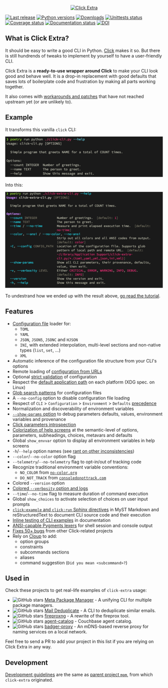 <p align="center">
  <a href="https://github.com/kdeldycke/click-extra/">
    <img src="https://raw.githubusercontent.com/kdeldycke/click-extra/main/docs/assets/logo-banner.svg" alt="Click Extra">
  </a>
</p>

[![Last release](https://img.shields.io/pypi/v/click-extra.svg)](https://pypi.python.org/pypi/click-extra)
[![Python versions](https://img.shields.io/pypi/pyversions/click-extra.svg)](https://pypi.python.org/pypi/click-extra)
[![Downloads](https://static.pepy.tech/badge/click_extra/month)](https://pepy.tech/project/click_extra)
[![Unittests status](https://github.com/kdeldycke/click-extra/actions/workflows/tests.yaml/badge.svg?branch=main)](https://github.com/kdeldycke/click-extra/actions/workflows/tests.yaml?query=branch%3Amain)
[![Coverage status](https://codecov.io/gh/kdeldycke/click-extra/branch/main/graph/badge.svg)](https://app.codecov.io/gh/kdeldycke/click-extra)
[![Documentation status](https://github.com/kdeldycke/click-extra/actions/workflows/docs.yaml/badge.svg?branch=main)](https://github.com/kdeldycke/click-extra/actions/workflows/docs.yaml?query=branch%3Amain)
[![DOI](https://zenodo.org/badge/DOI/10.5281/zenodo.7116050.svg)](https://doi.org/10.5281/zenodo.7116050)

## What is Click Extra?

It should be easy to write a good CLI in Python. [Click](https://click.palletsprojects.com) makes it so. But there is still hundrends of tweaks to implement by yourself to have a user-friendly CLI.

Click Extra is a **ready-to-use wrapper around Click** to make your CLI look good and behave well. It is a drop-in replacement with good defaults that saves lots of boilerplate code and frustration by making all parts working together.

It also comes with [workarounds and patches](https://kdeldycke.github.io/click-extra/issues.html) that have not reached upstream yet (or are unlikely to).

## Example

It transforms this vanilla `click` CLI:

![click CLI help screen](https://raw.githubusercontent.com/kdeldycke/click-extra/main/docs/assets/click-help-screen.png)

Into this:

![click-extra CLI help screen](https://raw.githubusercontent.com/kdeldycke/click-extra/main/docs/assets/click-extra-screen.png)

To undestrand how we ended up with the result above, [go read the tutorial](https://kdeldycke.github.io/click-extra/tutorial.html).

## Features

- [Configuration file](https://kdeldycke.github.io/click-extra/config.html) loader for:
  - `TOML`
  - `YAML`
  - `JSON`, `JSON5`, `JSONC` and `HJSON`
  - `INI`, with extended interpolation, multi-level sections and non-native types (`list`, `set`, …)
  - `XML`
- Automatic inference of the configuration file structure from your CLI's options
- Remote loading of [configuration from URLs](https://kdeldycke.github.io/click-extra/config.html#remote-url)
- Optional [strict validation](https://kdeldycke.github.io/click-extra/config.html#strictness) of configuration
- Respect the [default application path](https://kdeldycke.github.io/click-extra/config.html#default-folder) on each platform (XDG spec. on Linux)
- [Glob search patterns](https://kdeldycke.github.io/click-extra/config.html#pattern-matching) for configuration files
- A `--no-config` option to disable configuration file loading
- Respect of `CLI` > `Configuration` > `Environment` > `Defaults` [precedence](https://kdeldycke.github.io/click-extra/config.html#precedence)
- Normalization and discoverability of environment variables
- [`--show-params` option](https://kdeldycke.github.io/click-extra/parameters.html#show-params-option) to debug parameters defaults, values, environment variables and provenance
- [Click parameters introspection](https://kdeldycke.github.io/click-extra/parameters.html#introspecting-parameters)
- [Colorization of help screens](https://kdeldycke.github.io/click-extra/colorize.html) at the semantic-level of options, parameters, subheadings, choices, metavars and defaults
- Global `show_envvar` option to display all environment variables in help screens
- `-h`/`--help` option names (see [rant on other inconsistencies](https://blog.craftyguy.net/cmdline-help/))
- `--color`/`--no-color` option flag
- `--telemetry`/`--no-telemetry` flag to opt-in/out of tracking code
- Recognize traditional environment variable conventions:
  - `NO_COLOR` from [`no-color.org`](https://no-color.org)
  - `DO_NOT_TRACK` from [`consoledonottrack.com`](https://consoledonottrack.com)
- Colored `--version` option
- [Colored `--verbosity` option and logs](https://kdeldycke.github.io/click-extra/logging.html)
- `--time`/`--no-time` flag to measure duration of command execution
- Global `show_choices` to activate selection of choices on user input prompts
- [`click:example` and `click:run` Sphinx directives](https://kdeldycke.github.io/click-extra/sphinx.html) in MyST Markdown and reStructuredText to document CLI source code and their execution
- [Inline testing of CLI examples](https://kdeldycke.github.io/click-extra/sphinx.html#inline-tests) in documentation
- [ANSI-capable Pygments lexers](https://kdeldycke.github.io/click-extra/pygments.html#lexers) for shell session and console output
- [Fixes 50+ bugs](https://kdeldycke.github.io/click-extra/issues.html) from other Click-related projects
- Rely on [Cloup](https://github.com/janluke/cloup) to add:
  - option groups
  - constraints
  - subcommands sections
  - aliases
  - command suggestion (`Did you mean <subcommand>?`)

## Used in

Check these projects to get real-life examples of `click-extra` usage:

- ![GitHub stars](https://img.shields.io/github/stars/kdeldycke/meta-package-manager?label=%E2%AD%90&style=flat-square) [Meta Package Manager](https://github.com/kdeldycke/meta-package-manager#readme)
  \- A unifying CLI for multiple package managers.
- ![GitHub stars](https://img.shields.io/github/stars/kdeldycke/mail-deduplicate?label=%E2%AD%90&style=flat-square) [Mail Deduplicate](https://github.com/kdeldycke/mail-deduplicate#readme) - A
  CLI to deduplicate similar emails.
- ![GitHub stars](https://img.shields.io/github/stars/Sprocket-Security/fireproxng?label=%E2%AD%90&style=flat-square) [fireproxng](https://github.com/Sprocket-Security/fireproxng#readme) - A rewrite of the fireprox tool.
- ![GitHub stars](https://img.shields.io/github/stars/couchbaselabs/agent-catalog?label=%E2%AD%90&style=flat-square) [agent-catalog](https://github.com/couchbaselabs/agent-catalog#readme) - Couchbase agent catalog.
- ![GitHub stars](https://img.shields.io/github/stars/hugolundin/badger?label=%E2%AD%90&style=flat-square) [badger-proxy](https://github.com/hugolundin/badger#readme) - An mDNS-based reverse
  proxy for naming services on a local network.

Feel free to send a PR to add your project in this list if you are relying on Click Extra in any way.

## Development

[Development guidelines](https://kdeldycke.github.io/meta-package-manager/development.html)
are the same as
[parent project `mpm`](https://github.com/kdeldycke/meta-package-manager), from
which `click-extra` originated.
